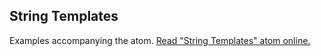 ## String Templates

Examples accompanying the atom.
[Read "String Templates" atom online.](https://stepik.org/lesson/104308/step/1)